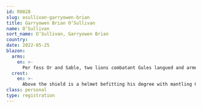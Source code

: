 ```yaml
---
id: R0028
slug: osullivan-garryowen-brian
title: Garryowen Brian O’Sullivan
name: O’Sullivan
sort_name: O’Sullivan, Garryowen Brian
country: 
date: 2022-05-25
blazon:
  arms:
    en: >-
      Per fess Or and Sable, two lions combatant Gules langued and armed of the Same between which entwined around the blade of a sword Argent with crosspiece Or held in pale by a hand of the Third a serpent Vert, in base a stag trippant of the First similarly attired and above all charged at centre chief point with a label of three of the Second as a mark of Cadence.
  crest:
    en: >-
      Above the shield is a helmet befitting his degree with mantling Gules doubled Or, above which is set for a crest a robin volant proper its wings inverted holding in its beak a branch of oak slipped proper leaved Vert fructed of two acorns proper.
class: personal
type: registration
---
```

